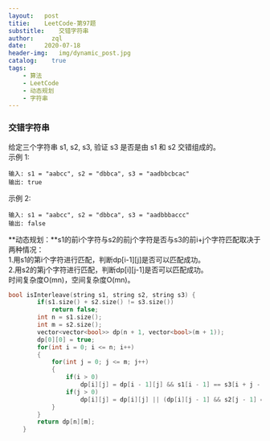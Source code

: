 ```yaml
---
layout:   post
titie:    LeetCode-第97题
substitle:    交错字符串
author:     zql
date:     2020-07-18
header-img:   img/dynamic_post.jpg
catalog:    true
tags:
    - 算法
    - LeetCode
    - 动态规划
    - 字符串
---
```

### 交错字符串  
给定三个字符串 s1, s2, s3, 验证 s3 是否是由 s1 和 s2 交错组成的。  
示例 1:  
```
输入: s1 = "aabcc", s2 = "dbbca", s3 = "aadbbcbcac"
输出: true
```
示例 2:  
```
输入: s1 = "aabcc", s2 = "dbbca", s3 = "aadbbbaccc"
输出: false
```
**动态规划：**s1的前i个字符与s2的前j个字符是否与s3的前i+j个字符匹配取决于两种情况：  
1.用s1的第i个字符进行匹配，判断dp[i-1][j]是否可以匹配成功。  
2.用s2的第j个字符进行匹配，判断dp[i][j-1]是否可以匹配成功。  
时间复杂度O(mn)，空间复杂度O(mn)。  
```c++
bool isInterleave(string s1, string s2, string s3) {
        if(s1.size() + s2.size() != s3.size())
            return false;
        int n = s1.size();
        int m = s2.size();
        vector<vector<bool>> dp(n + 1, vector<bool>(m + 1));
        dp[0][0] = true;
        for(int i = 0; i <= n; i++)
        {
            for(int j = 0; j <= m; j++)
            {
                if(i > 0)
                    dp[i][j] = dp[i - 1][j] && s1[i - 1] == s3[i + j - 1];
                if(j > 0)
                    dp[i][j] = dp[i][j] || (dp[i][j - 1] && s2[j - 1] == s3[i + j - 1]);
            }
        } 
        return dp[n][m];
    }
```
